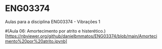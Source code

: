 # ENG03374
Aulas para a disciplina ENG03374 - Vibrações 1

#(Aula 06: Amortecimento por atrito e histerético.)[https://nbviewer.org/github/danielbmmatos/ENG03374/blob/main/Amortecimento%20por%20atrito.ipynb]
